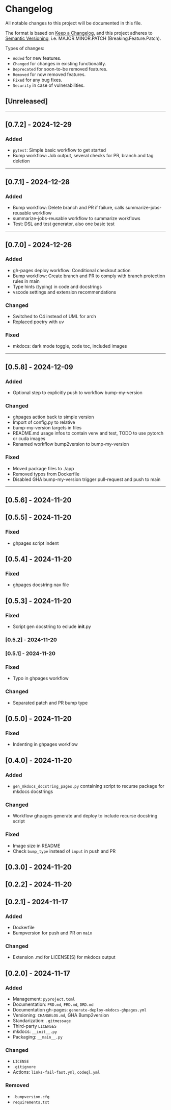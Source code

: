 # Changelog

All notable changes to this project will be documented in this file.

The format is based on [Keep a Changelog](https://keepachangelog.com/en/1.0.0/),
and this project adheres to [Semantic Versioning](https://semver.org/spec/v2.0.0.html), i.e. MAJOR.MINOR.PATCH (Breaking.Feature.Patch).

Types of changes:

- `Added` for new features.
- `Changed` for changes in existing functionality.
- `Deprecated` for soon-to-be removed features.
- `Removed` for now removed features.
- `Fixed` for any bug fixes.
- `Security` in case of vulnerabilities.

## [Unreleased]

---

## [0.7.2] - 2024-12-29

### Added

- `pytest`: Simple basic workflow to get started
- Bump workflow: Job output, several checks for PR, branch and tag deletion

---

## [0.7.1] - 2024-12-28

### Added

- Bump workflow: Delete branch and PR if failure, calls summarize-jobs-reusable workflow
- summarize-jobs-reusable workflow to summarize workflows
- Test: DSL and test generator, also one basic test

---

## [0.7.0] - 2024-12-26

### Added

- gh-pages deploy workflow: Conditional checkout action
- Bump workflow: Create branch and PR to comply with branch protection rules in main
- Type hints (typing) in code and docstrings
- vscode settings and extension recommendations

### Changed

- Switched to C4 instead of UML for arch
- Replaced poetry with uv

### Fixed

- mkdocs: dark mode toggle, code toc, included images

---

## [0.5.8] - 2024-12-09

### Added

- Optional step to explicitly push to workflow bump-my-version

### Changed

- ghpages action back to simple version
- Import of config.py to relative
- bump-my-version targets in files
- README.md usage infos to contain venv and test, TODO to use pytorch or cuda images
- Renamed workflow bump2version to bump-my-version

### Fixed

- Moved package files to ./app
- Removed typos from Dockerfile
- Disabled GHA bump-my-version trigger pull-request and push to main

---

## [0.5.6] - 2024-11-20

## [0.5.5] - 2024-11-20

### Fixed

- ghpages script indent

## [0.5.4] - 2024-11-20

### Fixed

- ghpages docstring nav file

## [0.5.3] - 2024-11-20

### Fixed

- Script gen docstring to eclude __init__.py

### [0.5.2] - 2024-11-20

### [0.5.1] - 2024-11-20

### Fixed

- Typo in ghpages workflow

### Changed

- Separated patch and PR bump type

## [0.5.0] - 2024-11-20

### Fixed

- Indenting in ghpages workflow

## [0.4.0] - 2024-11-20

### Added

- `gen_mkdocs_docstring_pages.py` containing script to recurse package for mkdocs docstrings

### Changed

- Workflow ghpages generate and deploy to include recurse docstring script

### Fixed

- Image size in README
- Check `bump_type` instead of `input` in push and PR

## [0.3.0] - 2024-11-20

## [0.2.2] - 2024-11-20

## [0.2.1] - 2024-11-17

### Added

- Dockerfile
- Bumpversion for push and PR on `main`

### Changed

- Extension .md for LICENSE(S) for mkdocs output

## [0.2.0] - 2024-11-17

### Added

- Management: `pyproject.toml`
- Documentation: `PRD.md`, `FRD.md`, `DRD.md`
- Documentation gh-pages: `generate-deploy-mkdocs-ghpages.yml`
- Versioning: `CHANGELOG.md`, GHA Bump2version
- Standarization: `.gitmessage`
- Third-party `LICENSES`
- mkdocs: `__init__.py`
- Packaging: `__main__.py`

### Changed

- `LICENSE`
- `.gitignore`
- Actions: `links-fail-fast.yml`, `codeql.yml`

### Removed

- `.bumpversion.cfg`
- `requirements.txt`
